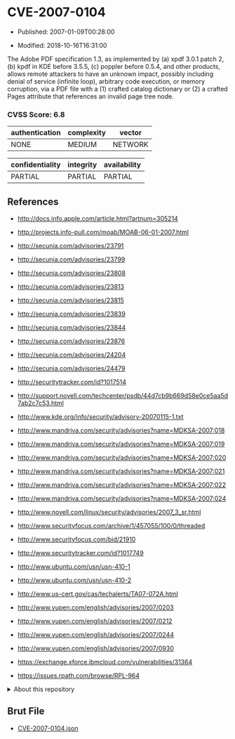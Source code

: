 # CVE-2007-0104

- Published: 2007-01-09T00:28:00

- Modified: 2018-10-16T16:31:00

The Adobe PDF specification 1.3, as implemented by (a) xpdf 3.0.1 patch 2, (b) kpdf in KDE before 3.5.5, (c) poppler before 0.5.4, and other products, allows remote attackers to have an unknown impact, possibly including denial of service (infinite loop), arbitrary code execution, or memory corruption, via a PDF file with a (1) crafted catalog dictionary or (2) a crafted Pages attribute that references an invalid page tree node.

### CVSS Score: **6.8**

| authentication | complexity | vector |
| --- | --- | --- |
| NONE | MEDIUM | NETWORK |

| confidentiality | integrity | availability |
| --- | --- | --- |
| PARTIAL | PARTIAL | PARTIAL |

## References

* http://docs.info.apple.com/article.html?artnum=305214

* http://projects.info-pull.com/moab/MOAB-06-01-2007.html

* http://secunia.com/advisories/23791

* http://secunia.com/advisories/23799

* http://secunia.com/advisories/23808

* http://secunia.com/advisories/23813

* http://secunia.com/advisories/23815

* http://secunia.com/advisories/23839

* http://secunia.com/advisories/23844

* http://secunia.com/advisories/23876

* http://secunia.com/advisories/24204

* http://secunia.com/advisories/24479

* http://securitytracker.com/id?1017514

* http://support.novell.com/techcenter/psdb/44d7cb9b669d58e0ce5aa5d7ab2c7c53.html

* http://www.kde.org/info/security/advisory-20070115-1.txt

* http://www.mandriva.com/security/advisories?name=MDKSA-2007:018

* http://www.mandriva.com/security/advisories?name=MDKSA-2007:019

* http://www.mandriva.com/security/advisories?name=MDKSA-2007:020

* http://www.mandriva.com/security/advisories?name=MDKSA-2007:021

* http://www.mandriva.com/security/advisories?name=MDKSA-2007:022

* http://www.mandriva.com/security/advisories?name=MDKSA-2007:024

* http://www.novell.com/linux/security/advisories/2007_3_sr.html

* http://www.securityfocus.com/archive/1/457055/100/0/threaded

* http://www.securityfocus.com/bid/21910

* http://www.securitytracker.com/id?1017749

* http://www.ubuntu.com/usn/usn-410-1

* http://www.ubuntu.com/usn/usn-410-2

* http://www.us-cert.gov/cas/techalerts/TA07-072A.html

* http://www.vupen.com/english/advisories/2007/0203

* http://www.vupen.com/english/advisories/2007/0212

* http://www.vupen.com/english/advisories/2007/0244

* http://www.vupen.com/english/advisories/2007/0930

* https://exchange.xforce.ibmcloud.com/vulnerabilities/31364

* https://issues.rpath.com/browse/RPL-964

<details>
<summary>About this repository</summary> 

  This repository is part of the project [Live Hack CVE](https://github.com/Live-Hack-CVE). Main website can be found [www.live-hack.org](https://www.live-hack.org) 
  
  Made by [Sn0wAlice](https://github.com/Sn0wAlice) for the people that care about security and need to have a feed of the latest CVEs. Hope you enjoy it, don't forget to star the repo and follow me on [Twitter](https://twitter.com/Sn0wAlice) and [Github](https://github.com/Sn0wAlice). And that is my [personnal website](https://www.alice-snow.me/)

  - [Home Page](https://github.com/Live-Hack-CVE)
  - [Framework](https://github.com/Live-Hack-CVE/cve-framework)
  - [CVE database](https://github.com/Live-Hack-CVE/full_database)
  - [Changelog](https://github.com/Live-Hack-CVE/Changelog)
</details>

## Brut File

* [CVE-2007-0104.json](https://raw.githubusercontent.com/Live-Hack-CVE/full_database/main/cves/2007/CVE-2007-0104.json)


